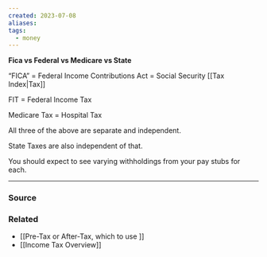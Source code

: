 ```yaml
---
created: 2023-07-08
aliases: 
tags:
  - money
---
```

**Fica vs Federal vs Medicare vs State**

“FICA” = Federal Income Contributions Act = Social Security [[Tax Index|Tax]]

FIT = Federal Income Tax

Medicare Tax = Hospital Tax

All three of the above are separate and independent.

State Taxes are also independent of that.

You should expect to see varying withholdings from your pay stubs for each.

****
### Source

### Related
- [[Pre-Tax or After-Tax, which to use ]] 
- [[Income Tax Overview]]